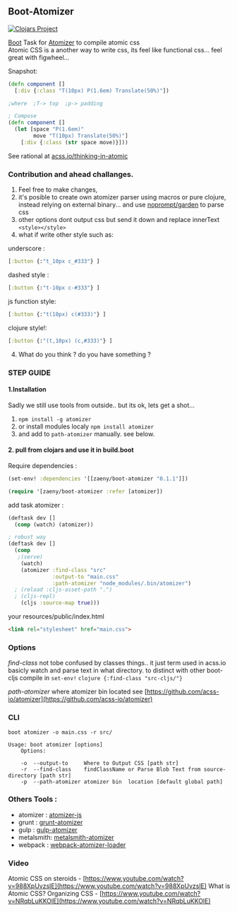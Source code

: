 ## Boot-Atomizer
[![Clojars Project](http://clojars.org/zaeny/boot-atomizer/latest-version.svg)](http://clojars.org/zaeny/boot-atomizer)

[Boot](http://boot-clj.com) Task for [Atomizer](http://acss.io) to compile atomic css      
Atomic CSS is a another way to write css, its feel like functional css... feel great with figwheel...    

Snapshot:
```cljs
(defn component []
  [:div {:class "T(10px) P(1.6em) Translate(50%)"])

;where  ;T-> top  ;p-> padding

; Compose
(defn component []
  (let [space "P(1.6em)"
        move "T(10px) Translate(50%)"]
    [:div {:class (str space move)}]))

```
See rational at [acss.io/thinking-in-atomic](https://acss.io/thinking-in-atomic.html)

### Contribution and ahead challanges.
1. Feel free to make changes,
2. it's posible to create own atomizer parser using macros or pure clojure, instead relying on external binary...
   and use [noprompt/garden](https://github.com/noprompt/garden) to parse css
3. other options dont output css but send it down and replace innerText `<style></style>`
3. what if write other style such as:

underscore :
```cljs  
[:button {:"t_10px c_#333"} ]
```
dashed style :
```cljs  
[:button {:"t-10px c-#333"} ]
```
js function style:
```cljs  
[:button {:"t(10px) c(#333)"} ]
```
clojure style!:
```cljs  
[:button {:"(t,10px) (c,#333)"} ]
```

4. What do you think ? do you have something ?

### STEP GUIDE
#### 1.Installation
Sadly we still use tools from outside.. but its ok, lets get a shot...   


1. `npm install -g atomizer`
2. or install modules localy  `npm install atomizer`
3. and add to `path-atomizer` manually. see below.

#### 2. pull from clojars and use it in build.boot

Require dependencies :

```clojure
(set-env! :dependencies '[[zaeny/boot-atomizer "0.1.1"]])

(require '[zaeny/boot-atomizer :refer [atomizer])
```
add task atomizer :
```clojure
(deftask dev []
  (comp (watch) (atomizer))

; robust way
(deftask dev []  
  (comp
   ;(serve)
    (watch)
    (atomizer :find-class "src"
              :output-to "main.css"
              :path-atomizer "node_modules/.bin/atomizer")
  ; (reload :cljs-asset-path ".")
  ; (cljs-repl)
    (cljs :source-map true)))
```

your resources/public/index.html
```html
<link rel="stylesheet" href="main.css">
```

### Options

_find-class_
not tobe confused by classes things.. it just term used in acss.io
basicly watch and parse text in what directory. to distinct with other boot-cljs compile in `set-env!`
```clojure {:find-class "src-cljs/"} ```

_path-atomizer_
where atomizer bin located  see [https://github.com/acss-io/atomizer](https://github.com/acss-io/atomizer)

### CLI
```
boot atomizer -o main.css -r src/

Usage: boot atomizer [options]
    Options:

    -o  --output-to     Where to Output CSS [path str]
    -r  --find-class    findClassName or Parse Blob Text from source-directory [path str]
    -p  --path-atomizer atomizer bin  location [default global path]

```

### Others Tools :
- atomizer  : [atomizer-js](https://github.com/acss-io/atomizer)
- grunt     : [grunt-atomizer](https://github.com/acss-io/grunt-atomizer)
- gulp      : [gulp-atomizer](https://github.com/acss-io/gulp-atomizer)
- metalsmith: [metalsmith-atomizer](https://github.com/tests-always-included/metalsmith-atomizer)
- webpack   : [webpack-atomizer-loader](https://github.com/acss-io/webpack-atomizer-loader)

### Video
Atomic CSS on steroids - [https://www.youtube.com/watch?v=988XpUvzslE](https://www.youtube.com/watch?v=988XpUvzslE)
What is Atomic CSS? Organizing CSS - [https://www.youtube.com/watch?v=NRqbLuKKOlE](https://www.youtube.com/watch?v=NRqbLuKKOlE)
